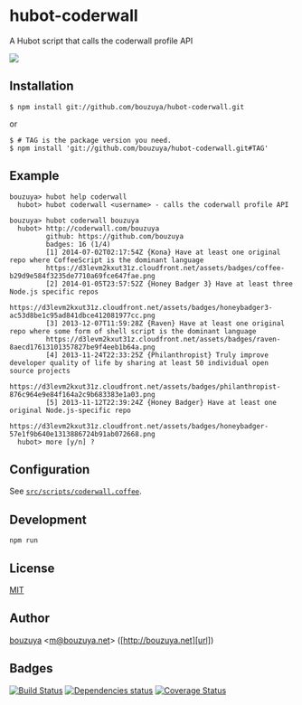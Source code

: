 # hubot-coderwall

A Hubot script that calls the coderwall profile API

![](http://img.f.hatena.ne.jp/images/fotolife/b/bouzuya/20141004/20141004071827.gif)

## Installation

    $ npm install git://github.com/bouzuya/hubot-coderwall.git

or

    $ # TAG is the package version you need.
    $ npm install 'git://github.com/bouzuya/hubot-coderwall.git#TAG'

## Example

    bouzuya> hubot help coderwall
      hubot> hubot coderwall <username> - calls the coderwall profile API

    bouzuya> hubot coderwall bouzuya
      hubot> http://coderwall.com/bouzuya
             github: https://github.com/bouzuya
             badges: 16 (1/4)
             [1] 2014-07-02T02:17:54Z {Kona} Have at least one original repo where CoffeeScript is the dominant language
             https://d3levm2kxut31z.cloudfront.net/assets/badges/coffee-b29d9e584f3235de7710a69fce647fae.png
             [2] 2014-01-05T23:57:52Z {Honey Badger 3} Have at least three Node.js specific repos
             https://d3levm2kxut31z.cloudfront.net/assets/badges/honeybadger3-ac53d8be1c95ad841dbce412081977cc.png
             [3] 2013-12-07T11:59:28Z {Raven} Have at least one original repo where some form of shell script is the dominant language
             https://d3levm2kxut31z.cloudfront.net/assets/badges/raven-8aecd17613101357827be9f4eeb1b64a.png
             [4] 2013-11-24T22:33:25Z {Philanthropist} Truly improve developer quality of life by sharing at least 50 individual open source projects
             https://d3levm2kxut31z.cloudfront.net/assets/badges/philanthropist-876c964e9e84f164a2c9b683383e1a03.png
             [5] 2013-11-12T22:39:24Z {Honey Badger} Have at least one original Node.js-specific repo
             https://d3levm2kxut31z.cloudfront.net/assets/badges/honeybadger-57e1f9b640e1313886724b91ab072668.png
      hubot> more [y/n] ?

## Configuration

See [`src/scripts/coderwall.coffee`](src/scripts/coderwall.coffee).

## Development

`npm run`

## License

[MIT](LICENSE)

## Author

[bouzuya][user] &lt;[m@bouzuya.net][mail]&gt; ([http://bouzuya.net][url])

## Badges

[![Build Status][travis-badge]][travis]
[![Dependencies status][david-dm-badge]][david-dm]
[![Coverage Status][coveralls-badge]][coveralls]

[travis]: https://travis-ci.org/bouzuya/hubot-coderwall
[travis-badge]: https://travis-ci.org/bouzuya/hubot-coderwall.svg?branch=master
[david-dm]: https://david-dm.org/bouzuya/hubot-coderwall
[david-dm-badge]: https://david-dm.org/bouzuya/hubot-coderwall.png
[coveralls]: https://coveralls.io/r/bouzuya/hubot-coderwall
[coveralls-badge]: https://img.shields.io/coveralls/bouzuya/hubot-coderwall.svg
[user]: https://github.com/bouzuya
[mail]: mailto:m@bouzuya.net
[url]: http://bouzuya.net

